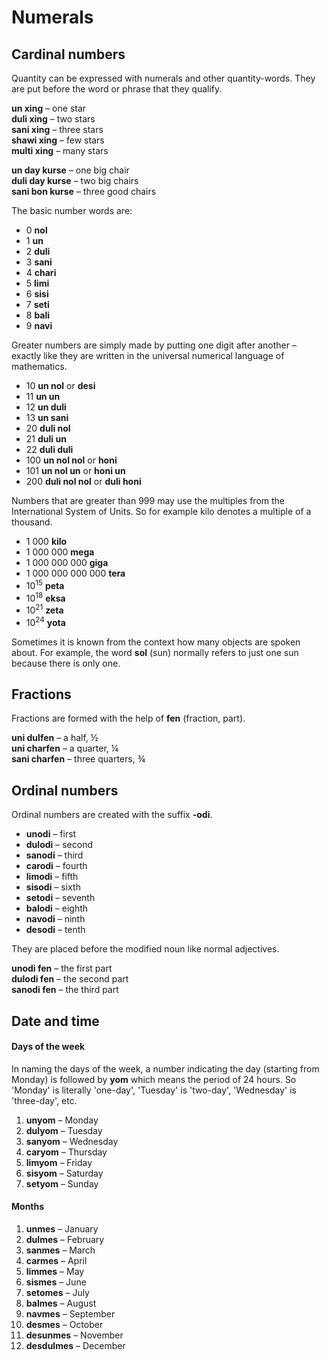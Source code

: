# Numerals

## Cardinal numbers

Quantity can be expressed with numerals and other quantity-words.
They are put before the word or phrase that they qualify.

**un xing**
– one star  
**duli xing**
– two stars  
**sani xing**
– three stars  
**shawi xing**
– few stars  
**multi xing**
– many stars

**un day kurse**
– one big chair  
**duli day kurse**
– two big chairs  
**sani bon kurse**
– three good chairs

The basic number words are:

- 0 **nol**
- 1 **un**
- 2 **duli**
- 3 **sani**
- 4 **chari**
- 5 **limi**
- 6 **sisi**
- 7 **seti**
- 8 **bali**
- 9 **navi**

Greater numbers are simply made by putting one digit after another –
exactly like they are written in the universal numerical language of mathematics.

- 10 **un nol** or **desi**
- 11 **un un**
- 12 **un duli**
- 13 **un sani**
- 20 **duli nol**
- 21 **duli un**
- 22 **duli duli**
- 100 **un nol nol** or **honi**
- 101 **un nol un** or **honi un**
- 200 **duli nol nol** or **duli honi**

Numbers that are greater than 999 may use the multiples from the International System of Units.
So for example kilo denotes a multiple of a thousand.

- 1 000 **kilo**
- 1 000 000 **mega**
- 1 000 000 000 **giga**
- 1 000 000 000 000 **tera**
- 10<sup>15</sup> **peta**
- 10<sup>18</sup> **eksa**
- 10<sup>21</sup> **zeta**
- 10<sup>24</sup> **yota**
    
Sometimes it is known from the context how many objects are spoken about.
For example, the word **sol** (sun) normally refers to just one sun because there is only one.


## Fractions

Fractions are formed with the help of
**fen**
(fraction, part).

**uni dulfen**
– a half, ½  
**uni charfen**
– a quarter, ¼  
**sani charfen**
– three quarters, ¾


## Ordinal numbers

Ordinal numbers are created with the suffix **-odi**.

- **unodi**
  – first
- **dulodi**
  – second
- **sanodi**
  – third
- **carodi**
  – fourth
- **limodi**
  – fifth
- **sisodi**
  – sixth
- **setodi**
  – seventh
- **balodi**
  – eighth
- **navodi**
  – ninth
- **desodi**
  – tenth

They are placed before the modified noun like normal adjectives.

**unodi fen**
– the first part  
**dulodi fen**
– the second part  
**sanodi fen**
– the third part


## Date and time

#### Days of the week

In naming the days of the week, a number indicating the day (starting from Monday) is followed by
**yom**
which means the period of 24 hours.
So 'Monday' is literally 'one-day', 'Tuesday' is 'two-day', 'Wednesday' is 'three-day', etc.

1. **unyom**
   – Monday
2. **dulyom**
   – Tuesday
3. **sanyom**
   – Wednesday
4. **caryom**
   – Thursday
5. **limyom**
   – Friday
6. **sisyom**
   – Saturday
7. **setyom**
   – Sunday

#### Months

1. **unmes**
   – January
2. **dulmes**
   – February
3. **sanmes**
   – March
4. **carmes**
  – April
5. **limmes**
  – May
6. **sismes**
  – June
7. **setomes**
  – July
8. **balmes**
  – August
9. **navmes**
  – September
10. **desmes**
  – October
11. **desunmes**
  – November
12. **desdulmes**
  – December

